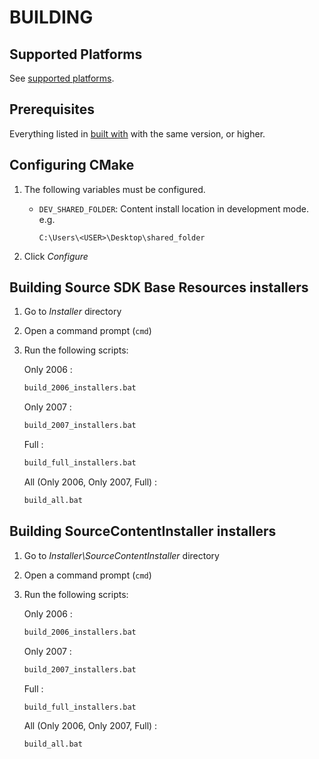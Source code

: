 # BUILDING

## Supported Platforms

See [supported platforms](README.md#Supported-Platforms).

## Prerequisites

Everything listed in [built with](README.md#Built-With) with the same version, or higher.

## Configuring CMake

1. The following variables must be configured.

   - `DEV_SHARED_FOLDER`: Content install location in development mode. e.g.

     ```text
     C:\Users\<USER>\Desktop\shared_folder
     ```

2. Click *Configure*

## Building Source SDK Base Resources installers

1. Go to *Installer* directory
2. Open a command prompt (`cmd`)
3. Run the following scripts:

   Only 2006 :

   ```bat
   build_2006_installers.bat
   ```

   Only 2007 :

   ```bat
   build_2007_installers.bat
   ```

   Full :

   ```bat
   build_full_installers.bat
   ```

   All (Only 2006, Only 2007, Full) :

   ```bat
   build_all.bat
   ```

## Building SourceContentInstaller installers

1. Go to *Installer\SourceContentInstaller* directory
2. Open a command prompt (`cmd`)
3. Run the following scripts:

   Only 2006 :

   ```bat
   build_2006_installers.bat
   ```

   Only 2007 :

   ```bat
   build_2007_installers.bat
   ```

   Full :

   ```bat
   build_full_installers.bat
   ```

   All (Only 2006, Only 2007, Full) :

   ```bat
   build_all.bat
   ```
